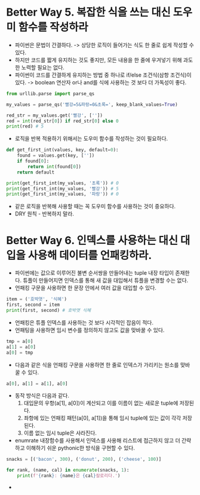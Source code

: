 # Better Way 5. 복잡한 식을 쓰는 대신 도우미 함수를 작성하라

* 파이썬은 문법이 간결하다. -> 상당한 로직이 들어가는 식도 한 줄로 쉽게 작성할 수 있다.
* 하지만 코드를 짧게 유지하는 것도 좋지만, 모든 내용을 한 줄에 우겨넣기 위해 과도한 노력할 필요는 없다.
* 파이썬이 코드를 간결하게 유지하는 방법 중 하나로 if/else 조건식(삼항 조건식)이 있다. -> boolean 연산자 or나 and를 식에 사용하는 것 보다 더 가독성이 좋다.
```python
from urllib.parse import parse_qs

my_values = parse_qs('빨강=5&파랑=0&초록=', keep_blank_values=True)

red_str = my_values.get('빨강', [''])
red = int(red_str[0]) if red_str[0] else 0
print(red) # 5
```
* 로직을 반복 적용하기 위해서는 도우미 함수를 작성하는 것이 필요하다.
```python
def get_first_int(values, key, default=0):
	found = values.get(key, [''])
	if found[0]:
		return int(found[0])
	return default
```
```python
print(get_first_int(my_values, '초록')) # 0
print(get_first_int(my_values, '빨강')) # 5
print(get_first_int(my_values, '파랑')) # 0
```
* 같은 로직을 반복해 사용할 때는 꼭 도우미 함수를 사용하는 것이 중요하다.
* DRY 원칙 - 반복하지 말라.

# Better Way 6. 인덱스를 사용하는 대신 대입을 사용해 데이터를 언패킹하라.

* 파이썬에는 값으로 이루어진 불변 순서쌍을 만들어내는 tuple 내장 타입이 존재한다. 튜플이 만들어지면 인덱스를 통해 새 값을 대입해서 튜플을 변경할 수는 없다.
* 언패킹 구문을 사용하면 한 문장 안에서 여러 값을 대입할 수 있다.
```python
item = ('호박엿', '식혜')
first, second = item
print(first, second) # 호박엿 식혜
```
* 언패킹은 튜플 인덱스를 사용하는 것 보다 시각적인 잡음이 적다.
* 언패팅을 사용하면 임시 변수를 정의하지 않고도 값을 맞바꿀 수 있다.
```python
tmp = a[0]
a[1] = a[0]
a[0] = tmp
```
* 다음과 같은 식을 언패킹 구문을 사용하면 한 줄로 인덱스가 가리키는 원소를 맞바꿀 수 있다.
```python
a[0], a[1] = a[1], a[0]
```
* 동작 방식은 다음과 같다.
	1. 대입문의 우항(a[1], a[0])이 계산되고 이를 이름이 없는 새로운 tuple에 저장된다.
	2. 좌항에 있는 언패킹 패턴(a[0], a[1])을 통해 임시 tuple에 있는 값이 각각 저장된다.
	3. 이름 없는 임시 tuple은 사라진다.
* enumrate 내장함수를 사용해서 인덱스를 사용해 리스트에 접근하지 않고 더 간략하고 이해하기 쉬운 pythonic한 방식을 구현할 수 있다.
```python
snacks = [('bacon', 300), ('donut', 200), ('cheese', 100)]

for rank, (name, cal) in enumerate(snacks, 1):
	print(f'{rank}: {name}은 {cal}칼로리다.')
```
* 
